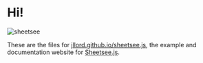 # Hi!

![sheetsee](https://raw.github.com/jllord/sheetsee-cache/master/img/sheetsee-03.png)

These are the files for [jllord.github.io/sheetsee.js](jllord.github.io/sheetsee.js), the example and documentation website for [Sheetsee.js](http://www.github.com/jllord/sheetsee.js).